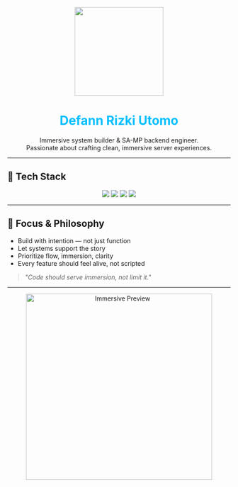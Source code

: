 <p align="center">
  <img src="https://img.shields.io/badge/@Defann-newbies-blue"width="200"/>
</p>

<h1 align="center" style="color:#00BFFF;">Defann Rizki Utomo</h1>

<p align="center">
  Immersive system builder & SA-MP backend engineer.<br>
  Passionate about crafting clean, immersive server experiences.
</p>

---

## 🧠 Tech Stack

<p align="center">
  <img src="https://img.shields.io/badge/PAWN-ED7014?style=for-the-badge&logo=codeforces&logoColor=white"/>
  <img src="https://img.shields.io/badge/C++-00599C?style=for-the-badge&logo=c%2B%2B&logoColor=white"/>
  <img src="https://img.shields.io/badge/JavaScript-F7DF1E?style=for-the-badge&logo=javascript&logoColor=black"/>
  <img src="https://img.shields.io/badge/Python-3776AB?style=for-the-badge&logo=python&logoColor=white"/>
</p>

---

## 🎯 Focus & Philosophy

- Build with intention — not just function  
- Let systems support the story  
- Prioritize flow, immersion, clarity  
- Every feature should feel alive, not scripted

> _"Code should serve immersion, not limit it."_

---

<p align="center">
  <img src="https://i.pinimg.com/736x/d0/b4/a5/d0b4a55384fed6038595e4542be56eb7.jpg" width="420" alt="Immersive Preview"/>
</p>
